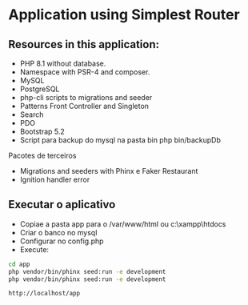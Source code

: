 # Application using Simplest Router

## Resources in this application:

- PHP 8.1 without database.
- Namespace with PSR-4 and composer.
- MySQL
- PostgreSQL
- php-cli scripts to migrations and seeder
- Patterns Front Controller and Singleton
- Search
- PDO
- Bootstrap 5.2
- Script para backup do mysql na pasta bin
    php bin/backupDb

Pacotes de terceiros

- Migrations and seeders with Phinx e Faker Restaurant
- Ignition handler error

## Executar o aplicativo

- Copiae a pasta app para o /var/www/html ou c:\xampp\htdocs
- Criar o banco no mysql
- Configurar no config.php
- Execute:
```bash
cd app
php vendor/bin/phinx seed:run -e development
php vendor/bin/phinx seed:run -e development

http://localhost/app
```

